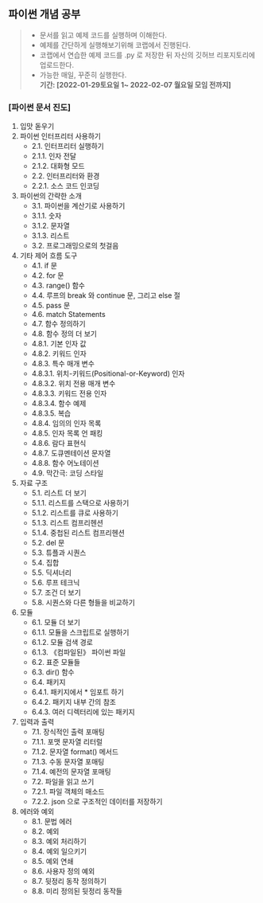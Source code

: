 ﻿## 파이썬 개념 공부
>* 문서를 읽고 예제 코드를 실행하며 이해한다.
>* 예제를 간단하게 실행해보기위해 코랩에서 진행된다.
>* 코랩에서 연습한 예제 코드를 .py 로 저장한 뒤 자신의 깃허브 리포지토리에 업로드한다.
>* 가능한 매일, 꾸준히 실행한다. <br>
> **기간: [2022-01-29토요일 1~ 2022-02-07 월요일 모임 전까지]**


### [파이썬 문서 진도]
1. 입맛 돋우기
2. 파이썬 인터프리터 사용하기
   - 2.1. 인터프리터 실행하기
   - 2.1.1. 인자 전달
   - 2.1.2. 대화형 모드
   - 2.2. 인터프리터와 환경
   - 2.2.1. 소스 코드 인코딩
3. 파이썬의 간략한 소개
   - 3.1. 파이썬을 계산기로 사용하기
   - 3.1.1. 숫자
   - 3.1.2. 문자열
   - 3.1.3. 리스트
   - 3.2. 프로그래밍으로의 첫걸음
4. 기타 제어 흐름 도구
   - 4.1. if 문
   - 4.2. for 문
   - 4.3. range() 함수
   - 4.4. 루프의 break 와 continue 문, 그리고 else 절
   - 4.5. pass 문
   - 4.6. match Statements
   - 4.7. 함수 정의하기
   - 4.8. 함수 정의 더 보기
   - 4.8.1. 기본 인자 값
   - 4.8.2. 키워드 인자
   - 4.8.3. 특수 매개 변수
   - 4.8.3.1. 위치-키워드(Positional-or-Keyword) 인자
   - 4.8.3.2. 위치 전용 매개 변수
   - 4.8.3.3. 키워드 전용 인자
   - 4.8.3.4. 함수 예제
   - 4.8.3.5. 복습
   - 4.8.4. 임의의 인자 목록
   - 4.8.5. 인자 목록 언 패킹
   - 4.8.6. 람다 표현식
   - 4.8.7. 도큐멘테이션 문자열
   - 4.8.8. 함수 어노테이션
   - 4.9. 막간극: 코딩 스타일
5. 자료 구조
   - 5.1. 리스트 더 보기
   - 5.1.1. 리스트를 스택으로 사용하기
   - 5.1.2. 리스트를 큐로 사용하기
   - 5.1.3. 리스트 컴프리헨션
   - 5.1.4. 중첩된 리스트 컴프리헨션
   - 5.2. del 문
   - 5.3. 튜플과 시퀀스
   - 5.4. 집합
   - 5.5. 딕셔너리
   - 5.6. 루프 테크닉
   - 5.7. 조건 더 보기
   - 5.8. 시퀀스와 다른 형들을 비교하기
6. 모듈
   - 6.1. 모듈 더 보기
   - 6.1.1. 모듈을 스크립트로 실행하기
   - 6.1.2. 모듈 검색 경로
   - 6.1.3. 《컴파일된》 파이썬 파일
   - 6.2. 표준 모듈들
   - 6.3. dir() 함수
   - 6.4. 패키지
   - 6.4.1. 패키지에서 \* 임포트 하기
   - 6.4.2. 패키지 내부 간의 참조
   - 6.4.3. 여러 디렉터리에 있는 패키지
7. 입력과 출력
   - 7.1. 장식적인 출력 포매팅
   - 7.1.1. 포맷 문자열 리터럴
   - 7.1.2. 문자열 format() 메서드
   - 7.1.3. 수동 문자열 포매팅
   - 7.1.4. 예전의 문자열 포매팅
   - 7.2. 파일을 읽고 쓰기
   - 7.2.1. 파일 객체의 매소드
   - 7.2.2. json 으로 구조적인 데이터를 저장하기
8. 에러와 예외
   - 8.1. 문법 에러
   - 8.2. 예외
   - 8.3. 예외 처리하기
   - 8.4. 예외 일으키기
   - 8.5. 예외 연쇄
   - 8.6. 사용자 정의 예외
   - 8.7. 뒷정리 동작 정의하기
   - 8.8. 미리 정의된 뒷정리 동작들
